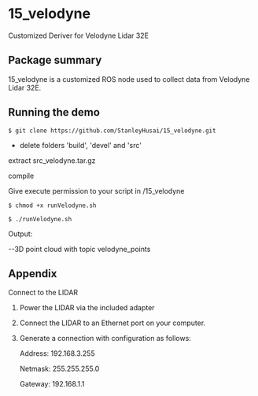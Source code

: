 # 15_velodyne

Customized Deriver for Velodyne Lidar 32E

## Package summary

15_velodyne is a customized ROS node used to collect data from Velodyne Lidar 32E.

## Running the demo

`$ git clone https://github.com/StanleyHusai/15_velodyne.git`

* delete folders 'build', 'devel' and 'src'

extract src_velodyne.tar.gz

compile

Give execute permission to your script in /15_velodyne

`$ chmod +x runVelodyne.sh`

`$ ./runVelodyne.sh`

Output:

--3D point cloud with topic velodyne_points

## Appendix

Connect to the LIDAR

1. Power the LIDAR via the included adapter
2. Connect the LIDAR to an Ethernet port on your computer.
3. Generate a connection with configuration as follows:

    Address: 192.168.3.255
    
    Netmask: 255.255.255.0
    
    Gateway: 192.168.1.1
